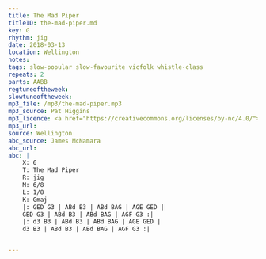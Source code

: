 ```yaml
---
title: The Mad Piper
titleID: the-mad-piper.md
key: G
rhythm: jig
date: 2018-03-13
location: Wellington
notes:
tags: slow-popular slow-favourite vicfolk whistle-class
repeats: 2 
parts: AABB 
regtuneoftheweek:
slowtuneoftheweek:
mp3_file: /mp3/the-mad-piper.mp3
mp3_source: Pat Higgins
mp3_licence: <a href="https://creativecommons.org/licenses/by-nc/4.0/">CC-BY-NC-4.0</a>
mp3_url:
source: Wellington
abc_source: James McNamara
abc_url:
abc: |
    X: 6
    T: The Mad Piper
    R: jig
    M: 6/8
    L: 1/8
    K: Gmaj
    |: GED G3 | ABd B3 | ABd BAG | AGE GED |
    GED G3 | ABd B3 | ABd BAG | AGF G3 :|
    |: d3 B3 | ABd B3 | ABd BAG | AGE GED |
    d3 B3 | ABd B3 | ABd BAG | AGF G3 :|


---
```

